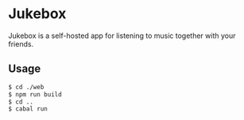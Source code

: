 # Jukebox

Jukebox is a self-hosted app for listening to music together with your friends.

## Usage

```bash
$ cd ./web
$ npm run build
$ cd ..
$ cabal run
```
